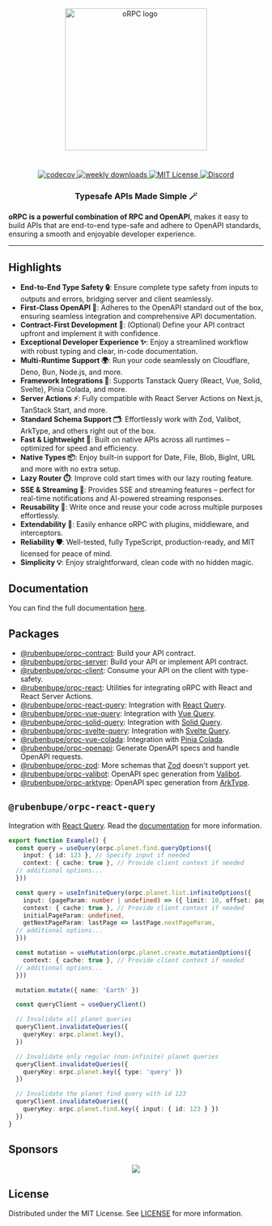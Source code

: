 <div align="center">
  <image align="center" src="https://orpc.unnoq.com/logo.webp" width=280 alt="oRPC logo" />
</div>

<h1></h1>

<div align="center">
  <a href="https://codecov.io/gh/unnoq/orpc">
    <img alt="codecov" src="https://codecov.io/gh/unnoq/orpc/branch/main/graph/badge.svg">
  </a>
  <a href="https://www.npmjs.com/package/@rubenbupe/orpc-react-query">
    <img alt="weekly downloads" src="https://img.shields.io/npm/dw/%40orpc%2Freact-query?logo=npm" />
  </a>
  <a href="https://github.com/unnoq/orpc/blob/main/LICENSE">
    <img alt="MIT License" src="https://img.shields.io/github/license/unnoq/orpc?logo=open-source-initiative" />
  </a>
  <a href="https://discord.gg/TXEbwRBvQn">
    <img alt="Discord" src="https://img.shields.io/discord/1308966753044398161?color=7389D8&label&logo=discord&logoColor=ffffff" />
  </a>
</div>

<h3 align="center">Typesafe APIs Made Simple 🪄</h3>

**oRPC is a powerful combination of RPC and OpenAPI**, makes it easy to build APIs that are end-to-end type-safe and adhere to OpenAPI standards, ensuring a smooth and enjoyable developer experience.

---

## Highlights

- **End-to-End Type Safety 🔒**: Ensure complete type safety from inputs to outputs and errors, bridging server and client seamlessly.
- **First-Class OpenAPI 📄**: Adheres to the OpenAPI standard out of the box, ensuring seamless integration and comprehensive API documentation.
- **Contract-First Development 📜**: (Optional) Define your API contract upfront and implement it with confidence.
- **Exceptional Developer Experience ✨**: Enjoy a streamlined workflow with robust typing and clear, in-code documentation.
- **Multi-Runtime Support 🌍**: Run your code seamlessly on Cloudflare, Deno, Bun, Node.js, and more.
- **Framework Integrations 🧩**: Supports Tanstack Query (React, Vue, Solid, Svelte), Pinia Colada, and more.
- **Server Actions ⚡️**: Fully compatible with React Server Actions on Next.js, TanStack Start, and more.
- **Standard Schema Support 🗂️**: Effortlessly work with Zod, Valibot, ArkType, and others right out of the box.
- **Fast & Lightweight 💨**: Built on native APIs across all runtimes – optimized for speed and efficiency.
- **Native Types 📦**: Enjoy built-in support for Date, File, Blob, BigInt, URL and more with no extra setup.
- **Lazy Router ⏱️**: Improve cold start times with our lazy routing feature.
- **SSE & Streaming 📡**: Provides SSE and streaming features – perfect for real-time notifications and AI-powered streaming responses.
- **Reusability 🔄**: Write once and reuse your code across multiple purposes effortlessly.
- **Extendability 🔌**: Easily enhance oRPC with plugins, middleware, and interceptors.
- **Reliability 🛡️**: Well-tested, fully TypeScript, production-ready, and MIT licensed for peace of mind.
- **Simplicity 💡**: Enjoy straightforward, clean code with no hidden magic.

## Documentation

You can find the full documentation [here](https://orpc.unnoq.com).

## Packages

- [@rubenbupe/orpc-contract](https://www.npmjs.com/package/@rubenbupe/orpc-contract): Build your API contract.
- [@rubenbupe/orpc-server](https://www.npmjs.com/package/@rubenbupe/orpc-server): Build your API or implement API contract.
- [@rubenbupe/orpc-client](https://www.npmjs.com/package/@rubenbupe/orpc-client): Consume your API on the client with type-safety.
- [@rubenbupe/orpc-react](https://www.npmjs.com/package/@rubenbupe/orpc-react): Utilities for integrating oRPC with React and React Server Actions.
- [@rubenbupe/orpc-react-query](https://www.npmjs.com/package/@rubenbupe/orpc-react-query): Integration with [React Query](https://tanstack.com/query/latest/docs/framework/react/overview).
- [@rubenbupe/orpc-vue-query](https://www.npmjs.com/package/@rubenbupe/orpc-vue-query): Integration with [Vue Query](https://tanstack.com/query/latest/docs/framework/vue/overview).
- [@rubenbupe/orpc-solid-query](https://www.npmjs.com/package/@rubenbupe/orpc-solid-query): Integration with [Solid Query](https://tanstack.com/query/latest/docs/framework/solid/overview).
- [@rubenbupe/orpc-svelte-query](https://www.npmjs.com/package/@rubenbupe/orpc-svelte-query): Integration with [Svelte Query](https://tanstack.com/query/latest/docs/framework/svelte/overview).
- [@rubenbupe/orpc-vue-colada](https://www.npmjs.com/package/@rubenbupe/orpc-vue-colada): Integration with [Pinia Colada](https://pinia-colada.esm.dev/).
- [@rubenbupe/orpc-openapi](https://www.npmjs.com/package/@rubenbupe/orpc-openapi): Generate OpenAPI specs and handle OpenAPI requests.
- [@rubenbupe/orpc-zod](https://www.npmjs.com/package/@rubenbupe/orpc-zod): More schemas that [Zod](https://zod.dev/) doesn't support yet.
- [@rubenbupe/orpc-valibot](https://www.npmjs.com/package/@rubenbupe/orpc-valibot): OpenAPI spec generation from [Valibot](https://valibot.dev/).
- [@rubenbupe/orpc-arktype](https://www.npmjs.com/package/@rubenbupe/orpc-arktype): OpenAPI spec generation from [ArkType](https://arktype.io/).

## `@rubenbupe/orpc-react-query`

Integration with [React Query](https://tanstack.com/query/latest/docs/framework/react/overview). Read the [documentation](https://orpc.unnoq.com/docs/tanstack-query/react) for more information.

```ts
export function Example() {
  const query = useQuery(orpc.planet.find.queryOptions({
    input: { id: 123 }, // Specify input if needed
    context: { cache: true }, // Provide client context if needed
  // additional options...
  }))

  const query = useInfiniteQuery(orpc.planet.list.infiniteOptions({
    input: (pageParam: number | undefined) => ({ limit: 10, offset: pageParam }),
    context: { cache: true }, // Provide client context if needed
    initialPageParam: undefined,
    getNextPageParam: lastPage => lastPage.nextPageParam,
  // additional options...
  }))

  const mutation = useMutation(orpc.planet.create.mutationOptions({
    context: { cache: true }, // Provide client context if needed
  // additional options...
  }))

  mutation.mutate({ name: 'Earth' })

  const queryClient = useQueryClient()

  // Invalidate all planet queries
  queryClient.invalidateQueries({
    queryKey: orpc.planet.key(),
  })

  // Invalidate only regular (non-infinite) planet queries
  queryClient.invalidateQueries({
    queryKey: orpc.planet.key({ type: 'query' })
  })

  // Invalidate the planet find query with id 123
  queryClient.invalidateQueries({
    queryKey: orpc.planet.find.key({ input: { id: 123 } })
  })
}
```

## Sponsors

<p align="center">
  <a href="https://cdn.jsdelivr.net/gh/unnoq/unnoq/sponsors.svg">
    <img src='https://cdn.jsdelivr.net/gh/unnoq/unnoq/sponsors.svg'/>
  </a>
</p>

## License

Distributed under the MIT License. See [LICENSE](https://github.com/unnoq/orpc/blob/main/LICENSE) for more information.
